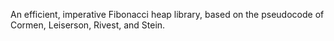 An efficient, imperative Fibonacci heap library, based on the pseudocode of Cormen, Leiserson, Rivest, and Stein.